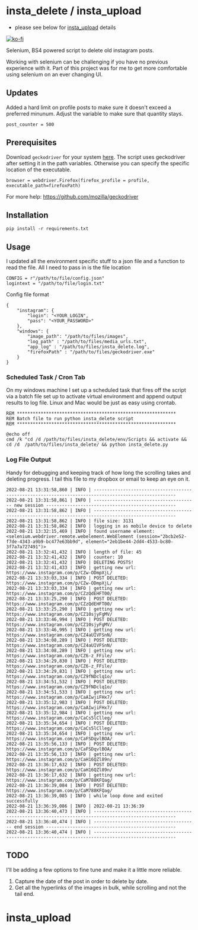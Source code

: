 # insta_delete / insta_upload

* please see below for [insta_upload](#upload) details

[![ko-fi](https://www.ko-fi.com/img/githubbutton_sm.svg)](https://ko-fi.com/L3L01HI5A)

Selenium, BS4 powered script to delete old instagram posts.

Working with selenium can be challenging if you have no previous experience with it. Part of this project was for me to get more comfortable using selenium on an ever changing UI. 

## Updates  
Added a hard limit on profile posts to make sure it doesn't exceed a preferred minunum. Adjust the variable to make sure that quantity stays.   
```
post_counter = 500
```


## Prerequisites

Download `geckodriver` for your system [here](https://github.com/mozilla/geckodriver/releases). The script uses geckodriver after setting it in the path variables. Otherwise you can specify the specific location of the executable. 


```
browser = webdriver.Firefox(firefox_profile = profile, executable_path=firefoxPath)
```

For more help: https://github.com/mozilla/geckodriver


## Installation

    pip install -r requirements.txt

## Usage

I updated all the environment specific stuff to a json file and a function to read the file. All I need to pass in is the file location

    CONFIG = r"/path/to/file/config.json"
    logintext = "/path/to/file/login.txt"

Config file format

    {
        "instagram": {
            "login": "<YOUR_LOGIN",
            "pass": "<YOUR_PASSWORD>"
        },
        "windows": {
            "image_path": "/path/to/files/images",
            "log_path" : "/path/to/files/media_urls.txt",
            "app_log" : "/path/to/files/insta_delete.log",
            "firefoxPath" : "/path/to/files/geckodriver.exe"
        }
    }

### Scheduled Task / Cron Tab
On my windows machine I set up a scheduled task that fires off the script via a batch file set up to activate virtual environment and append output results to log file. Linux and Mac would be just as easy using crontab.

    REM ************************************************************
    REM Batch file to run python insta_delete script
    REM ************************************************************

    @echo off
    cmd /k "cd /d /path/to/files/insta_delete/env/Scripts && activate && cd /d  /path/to/files/insta_delete/ && python insta_delete.py     

### Log File Output
Handy for debugging and keeping track of how long the scrolling takes and deleting progress. I tail this file to my dropbox or email to keep an eye on it.

    2022-08-21 13:31:58,860 | INFO | ----------------------------------------------------------------------------------------------------- 
    2022-08-21 13:31:58,861 | INFO | --------------------------------------- new session ------------------------------------------------- 
    2022-08-21 13:31:58,862 | INFO | ----------------------------------------------------------------------------------------------------- 
    2022-08-21 13:31:58,862 | INFO | file size: 3131
    2022-08-21 13:31:58,862 | INFO | logging in as mobile device to delete
    2022-08-21 13:32:15,469 | INFO | found username element: <selenium.webdriver.remote.webelement.WebElement (session="2bcb2e52-f7de-4343-a9b9-bc477e63bb9d", element="2eb1be44-2dd4-4533-bc80-3f7a7a727491")>
    2022-08-21 13:32:41,432 | INFO | length of file: 45
    2022-08-21 13:32:41,432 | INFO | counter: 10
    2022-08-21 13:32:41,432 | INFO | DELETING POSTS!
    2022-08-21 13:32:41,433 | INFO | getting new url: https://www.instagram.com/p/CZw-ODmpXjL/
    2022-08-21 13:33:03,334 | INFO | POST DELETED: https://www.instagram.com/p/CZw-ODmpXjL/
    2022-08-21 13:33:03,334 | INFO | getting new url: https://www.instagram.com/p/CZzQdEHFT00/
    2022-08-21 13:33:25,290 | INFO | POST DELETED: https://www.instagram.com/p/CZzQdEHFT00/
    2022-08-21 13:33:25,290 | INFO | getting new url: https://www.instagram.com/p/CZ10sjyFgMV/
    2022-08-21 13:33:46,994 | INFO | POST DELETED: https://www.instagram.com/p/CZ10sjyFgMV/
    2022-08-21 13:33:46,995 | INFO | getting new url: https://www.instagram.com/p/CZ4aUIVFSnN/
    2022-08-21 13:34:08,289 | INFO | POST DELETED: https://www.instagram.com/p/CZ4aUIVFSnN/
    2022-08-21 13:34:08,289 | INFO | getting new url: https://www.instagram.com/p/CZ6-z_FFile/
    2022-08-21 13:34:29,830 | INFO | POST DELETED: https://www.instagram.com/p/CZ6-z_FFile/
    2022-08-21 13:34:29,831 | INFO | getting new url: https://www.instagram.com/p/CZ9fNDclq1o/
    2022-08-21 13:34:51,532 | INFO | POST DELETED: https://www.instagram.com/p/CZ9fNDclq1o/
    2022-08-21 13:34:51,533 | INFO | getting new url: https://www.instagram.com/p/CaAIwjiFHx7/
    2022-08-21 13:35:12,983 | INFO | POST DELETED: https://www.instagram.com/p/CaAIwjiFHx7/
    2022-08-21 13:35:12,984 | INFO | getting new url: https://www.instagram.com/p/CaCs5lClleg/
    2022-08-21 13:35:34,654 | INFO | POST DELETED: https://www.instagram.com/p/CaCs5lClleg/
    2022-08-21 13:35:34,654 | INFO | getting new url: https://www.instagram.com/p/CaFSDqvlBOA/
    2022-08-21 13:35:56,133 | INFO | POST DELETED: https://www.instagram.com/p/CaFSDqvlBOA/
    2022-08-21 13:35:56,133 | INFO | getting new url: https://www.instagram.com/p/CaH16QZl89n/
    2022-08-21 13:36:17,632 | INFO | POST DELETED: https://www.instagram.com/p/CaH16QZl89n/
    2022-08-21 13:36:17,632 | INFO | getting new url: https://www.instagram.com/p/CaM788KFQag/
    2022-08-21 13:36:39,084 | INFO | POST DELETED: https://www.instagram.com/p/CaM788KFQag/
    2022-08-21 13:36:39,085 | INFO | while loop done and exited successfully
    2022-08-21 13:36:39,086 | INFO | 2022-08-21 13:36:39
    2022-08-21 13:36:40,473 | INFO | ----------------------------------------------------------------------------------------------------- 
    2022-08-21 13:36:40,474 | INFO | --------------------------------------- end session ------------------------------------------------- 
    2022-08-21 13:36:40,474 | INFO | ----------------------------------------------------------------------------------------------------- 


## TODO
I'll be adding a few options to fine tune and make it a little more reliable.
1. Capture the date of the post in order to delete by date.
2. Get all the hyperlinks of the images in bulk, while scrolling and not the tail end.

<a name="upload"></a>
# insta_upload
